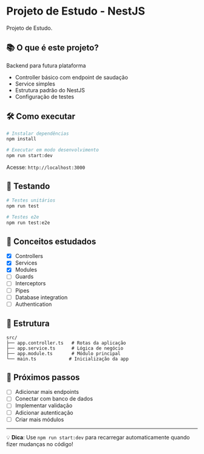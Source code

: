 # Projeto de Estudo - NestJS

Projeto de Estudo.

## 📚 O que é este projeto?

Backend para futura plataforma
- Controller básico com endpoint de saudação
- Service simples
- Estrutura padrão do NestJS
- Configuração de testes

## 🛠️ Como executar

```bash
# Instalar dependências
npm install

# Executar em modo desenvolvimento
npm run start:dev
```

Acesse: `http://localhost:3000`

## 🧪 Testando

```bash
# Testes unitários
npm run test

# Testes e2e
npm run test:e2e
```

## 📖 Conceitos estudados

- [x] Controllers
- [x] Services
- [x] Modules
- [ ] Guards
- [ ] Interceptors
- [ ] Pipes
- [ ] Database integration
- [ ] Authentication

## 📁 Estrutura

```
src/
├── app.controller.ts   # Rotas da aplicação
├── app.service.ts      # Lógica de negócio
├── app.module.ts       # Módulo principal
└── main.ts            # Inicialização da app
```

## 🎯 Próximos passos

- [ ] Adicionar mais endpoints
- [ ] Conectar com banco de dados
- [ ] Implementar validação
- [ ] Adicionar autenticação
- [ ] Criar mais módulos

---

💡 **Dica**: Use `npm run start:dev` para recarregar automaticamente quando fizer mudanças no código!